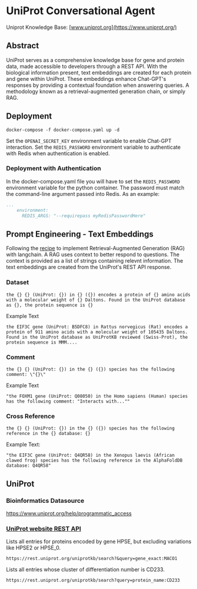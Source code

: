 # UniProt Conversational Agent

Uniprot Knowledge Base: [www.uniprot.org](https://www.uniprot.org/)

## Abstract

UniProt serves as a comprehensive knowledge base for gene and protein data, made accessible to developers through a REST API. 
With the biological information present, text embeddings are created for each protein and gene within UniProt.
These embeddings enhance Chat-GPT's responses by providing a contextual foundation when answering queries. 
A methodology known as a retrieval-augmented generation chain, or simply RAG.

## Deployment 

```
docker-compose -f docker-compose.yaml up -d
```

Set the `OPENAI_SECRET_KEY` environment variable to enable Chat-GPT interaction.
Set the `REDIS_PASSWORD` environment variable to authenticate with Redis when authentication is enabled.

### Deployment with Authentication

In the docker-compose.yaml file you will have to set the `REDIS_PASSWORD` environment variable for the python container.
The password must match the command-line argument passed into Redis. As an example: 

```yaml
...
    environment:
      REDIS_ARGS: "--requirepass myRedisPasswordHere"
```


## Prompt Engineering - Text Embeddings 

Following the [recipe](https://python.langchain.com/docs/expression_language/cookbook/retrieval) to implement Retrieval-Augmented Generation (RAG) with langchain. 
A RAG uses context to better respond to questions.
The context is provided as a list of strings containing relevnt information.
The text embeddings are created from the UniProt's REST API response. 

### Dataset 

```
the {} {} (UniProt: {}) in {} ({}) encodes a protein of {} amino acids with a molecular weight of {} Daltons. Found in the UniProt database as {}, the protein sequence is {}
```

Example Text
```
the EIF3C gene (UniProt: B5DFC8) in Rattus norvegicus (Rat) encodes a protein of 911 amino acids with a molecular weight of 105435 Daltons. Found in the UniProt database as UniProtKB reviewed (Swiss-Prot), the protein sequence is MMM....
```

### Comment

```
the {} {} (UniProt: {}) in the {} ({}) species has the following comment: \"{}\"
```

Example Text
```
"the FOXM1 gene (UniProt: Q08050) in the Homo sapiens (Human) species has the following comment: "Interacts with...""
```

### Cross Reference
```
the {} {} (UniProt: {}) in the {} ({}) species has the following reference in the {} database: {}
```

Example Text:
```
"the EIF3C gene (UniProt: Q4QR58) in the Xenopus laevis (African clawed frog) species has the following reference in the AlphaFoldDB database: Q4QR58"
```

## UniProt

### Bioinformatics Datasource 

https://www.uniprot.org/help/programmatic_access

### [UniProt website REST API](https://www.uniprot.org/help/query-fields)

Lists all entries for proteins encoded by gene HPSE, but excluding variations like HPSE2 or HPSE_0.

```
https://rest.uniprot.org/uniprotkb/search?&query=gene_exact:MACO1
```

Lists all entries whose cluster of differentiation number is CD233.
```
https://rest.uniprot.org/uniprotkb/search?query=protein_name:CD233
```
